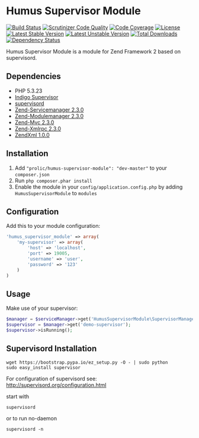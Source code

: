 Humus Supervisor Module
=======================

[![Build Status](https://travis-ci.org/prolic/HumusSupervisorModule.svg?branch=master)](https://travis-ci.org/prolic/HumusSupervisorModule)
[![Scrutinizer Code Quality](https://scrutinizer-ci.com/g/prolic/HumusSupervisorModule/badges/quality-score.png?b=master)](https://scrutinizer-ci.com/g/prolic/HumusSupervisorModule/?branch=master)
[![Code Coverage](https://scrutinizer-ci.com/g/prolic/HumusSupervisorModule/badges/coverage.png?b=master)](https://scrutinizer-ci.com/g/prolic/HumusSupervisorModule/?branch=master)
[![License](https://poser.pugx.org/prolic/humus-supervisor-module/license.svg)](https://packagist.org/packages/prolic/humus-supervisor-module)
[![Latest Stable Version](https://poser.pugx.org/prolic/humus-supervisor-module/v/stable.svg)](https://packagist.org/packages/prolic/humus-supervisor-module)
[![Latest Unstable Version](https://poser.pugx.org/prolic/humus-supervisor-module/v/unstable.svg)](https://packagist.org/packages/prolic/humus-supervisor-module)
[![Total Downloads](https://poser.pugx.org/prolic/humus-supervisor-module/downloads.svg)](https://packagist.org/packages/prolic/humus-supervisor-module)
[![Dependency Status](https://www.versioneye.com/user/projects/53c670c8a54f97c98f000002/badge.svg?style=flat)](https://www.versioneye.com/user/projects/53c670c8a54f97c98f000002)

Humus Supervisor Module is a module for Zend Framework 2 based on supervisord.

Dependencies
------------

 - PHP 5.3.23
 - [Indigo Supervisor](https://github.com/indigophp/supervisor)
 - [supervisord](http://www.supervisdord.com)
 - [Zend-Servicemanager 2.3.0](https://github.com/zendframework/zf2/tree/master/library/Zend/ServiceManager)
 - [Zend-Modulemanager 2.3.0](https://github.com/zendframework/zf2/tree/master/library/Zend/ModuleManager)
 - [Zend-Mvc 2.3.0](https://github.com/zendframework/zf2/tree/master/library/Zend/Mvc)
 - [Zend-Xmlrpc 2.3.0](https://github.com/zendframework/zf2/tree/master/library/Zend/XmlRpc)
 - [ZendXml 1.0.0](https://github.com/zendframework/ZendXml)

Installation
------------

 1.  Add `"prolic/humus-supervisor-module": "dev-master"` to your `composer.json`
 2.  Run `php composer.phar install`
 3.  Enable the module in your `config/application.config.php` by adding `HumusSupervisorModule` to `modules`

Configuration
-------------

Add this to your module configuration:

``` php
'humus_supervisor_module' => array(
    'my-supervisor' => array(
        'host' => 'localhost',
        'port' => 19005,
        'username' => 'user',
        'password' => '123'
    )
)
```

Usage
-----

Make use of your supervisor:

``` php
$manager = $serviceManager->get('HumusSupervisorModule\SupervisorManager');
$supervisor = $manager->get('demo-supervisor');
$supervisor->isRunning();
```

Supervisord Installation
------------------------

    wget https://bootstrap.pypa.io/ez_setup.py -O - | sudo python
    sudo easy_install supervisor

For configuration of supervisord see: http://supervisord.org/configuration.html

start with

    supervisord

or to run no-daemon

    supervisord -n
